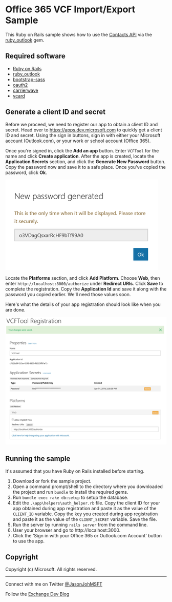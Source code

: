 # Office 365 VCF Import/Export Sample #

This Ruby on Rails sample shows how to use the [Contacts API](https://msdn.microsoft.com/office/office365/APi/contacts-rest-operations) via the [ruby_outlook](http://github.com/jasonjoh/ruby_outlook) gem.

## Required software ##

- [Ruby on Rails](http://rubyonrails.org/)
- [ruby_outlook](http://github.com/jasonjoh/ruby_outlook)
- [bootstrap-sass](https://rubygems.org/gems/bootstrap-sass)
- [oauth2](https://rubygems.org/gems/oauth2)
- [carrierwave](https://rubygems.org/gems/carrierwave)
- [vcard](https://rubygems.org/gems/vcard)

## Generate a client ID and secret ###

Before we proceed, we need to register our app to obtain a client ID and secret. Head over to https://apps.dev.microsoft.com to quickly get a client ID and secret. Using the sign in buttons, sign in with either your Microsoft account (Outlook.com), or your work or school account (Office 365).

Once you're signed in, click the **Add an app** button. Enter `VCFTool` for the name and click **Create application**. After the app is created, locate the **Application Secrets** section, and click the **Generate New Password** button. Copy the password now and save it to a safe place. Once you've copied the password, click **Ok**.

![The new password dialog.](./readme-images/app-new-password.PNG)

Locate the **Platforms** section, and click **Add Platform**. Choose **Web**, then enter `http://localhost:8000/authorize` under **Redirect URIs**. Click **Save** to complete the registration. Copy the **Application Id** and save it along with the password you copied earlier. We'll need those values soon.

Here's what the details of your app registration should look like when you are done.

![The completed registration properties.](./readme-images/app-registration.PNG)

## Running the sample ##

It's assumed that you have Ruby on Rails installed before starting.

1. Download or fork the sample project.
1. Open a command prompt/shell to the directory where you downloaded the project and run `bundle` to install the required gems.
1. Run `bundle exec rake db:setup` to setup the database.
1. Edit the `.\app\helpers\auth_helper.rb` file. Copy the client ID for your app obtained during app registration and paste it as the value of the `CLIENT_ID` variable. Copy the key you created during app registration and paste it as the value of the `CLIENT_SECRET` variable. Save the file.
1. Run the server by running `rails server` from the command line.
1. User your browser and go to http://localhost:3000.
1. Click the 'Sign in with your Office 365 or Outlook.com Account' button to use the app.

## Copyright ##

Copyright (c) Microsoft. All rights reserved.

----------
Connect with me on Twitter [@JasonJohMSFT](https://twitter.com/JasonJohMSFT)

Follow the [Exchange Dev Blog](http://blogs.msdn.com/b/exchangedev/)